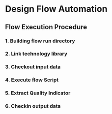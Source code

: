 # Design Flow Automation

## Flow Execution Procedure
### 1. Building flow run directory
### 2. Link technology library 
### 3. Checkout input data
### 4. Execute flow Script
### 5. Extract Quality Indicator
### 6. Checkin output data
